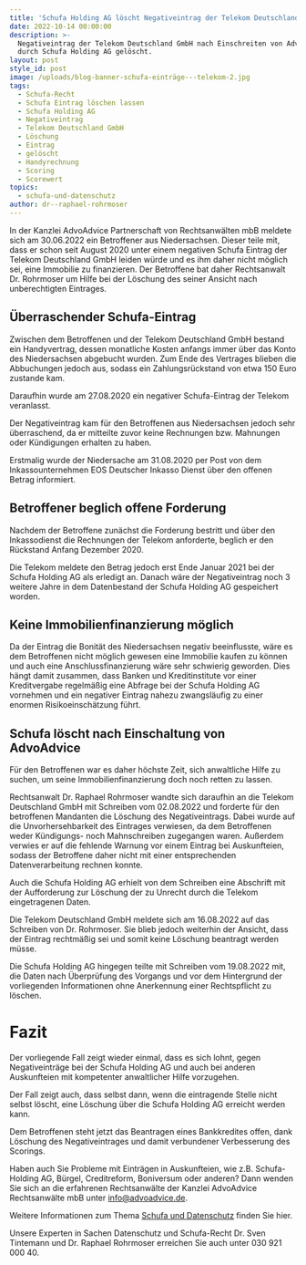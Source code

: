 ```yaml
---
title: 'Schufa Holding AG löscht Negativeintrag der Telekom Deutschland GmbH '
date: 2022-10-14 00:00:00
description: >-
  Negativeintrag der Telekom Deutschland GmbH nach Einschreiten von AdvoAdvice
  durch Schufa Holding AG gelöscht. 
layout: post
style_id: post
image: /uploads/blog-banner-schufa-einträge---telekom-2.jpg
tags:
  - Schufa-Recht
  - Schufa Eintrag löschen lassen
  - Schufa Holding AG
  - Negativeintrag
  - Telekom Deutschland GmbH
  - Löschung
  - Eintrag
  - gelöscht
  - Handyrechnung
  - Scoring
  - Scorewert
topics:
  - schufa-und-datenschutz
author: dr--raphael-rohrmoser
---
```

In der Kanzlei AdvoAdvice Partnerschaft von Rechtsanwälten mbB meldete sich am 30.06.2022 ein Betroffener aus Niedersachsen. Dieser teile mit, dass er schon seit August 2020 unter einem negativen Schufa Eintrag der Telekom Deutschland GmbH leiden würde und es ihm daher nicht möglich sei, eine Immobilie zu finanzieren. Der Betroffene bat daher Rechtsanwalt Dr. Rohrmoser um Hilfe bei der Löschung des seiner Ansicht nach unberechtigten Eintrages.

## Überraschender Schufa-Eintrag

Zwischen dem Betroffenen und der Telekom Deutschland GmbH bestand ein Handyvertrag, dessen monatliche Kosten anfangs immer über das Konto des Niedersachsen abgebucht wurden. Zum Ende des Vertrages blieben die Abbuchungen jedoch aus, sodass ein Zahlungsrückstand von etwa 150 Euro zustande kam.

Daraufhin wurde am 27.08.2020 ein negativer Schufa-Eintrag der Telekom veranlasst.

Der Negativeintrag kam für den Betroffenen aus Niedersachsen jedoch sehr überraschend, da er mitteilte zuvor keine Rechnungen bzw. Mahnungen oder Kündigungen erhalten zu haben.

Erstmalig wurde der Niedersache am 31.08.2020 per Post von dem Inkassounternehmen EOS Deutscher Inkasso Dienst über den offenen Betrag informiert.

## Betroffener beglich offene Forderung

Nachdem der Betroffene zunächst die Forderung bestritt und über den Inkassodienst die Rechnungen der Telekom anforderte, beglich er den Rückstand Anfang Dezember 2020.

Die Telekom meldete den Betrag jedoch erst Ende Januar 2021 bei der Schufa Holding AG als erledigt an. Danach wäre der Negativeintrag noch 3 weitere Jahre in dem Datenbestand der Schufa Holding AG gespeichert worden.

## Keine Immobilienfinanzierung möglich

Da der Eintrag die Bonität des Niedersachsen negativ beeinflusste, wäre es dem Betroffenen nicht möglich gewesen eine Immobilie kaufen zu können und auch eine Anschlussfinanzierung wäre sehr schwierig geworden. Dies hängt damit zusammen, dass Banken und Kreditinstitute vor einer Kreditvergabe regelmäßig eine Abfrage bei der Schufa Holding AG vornehmen und ein negativer Eintrag nahezu zwangsläufig zu einer enormen Risikoeinschätzung führt.

## Schufa löscht nach Einschaltung von AdvoAdvice

Für den Betroffenen war es daher höchste Zeit, sich anwaltliche Hilfe zu suchen, um seine Immobilienfinanzierung doch noch retten zu lassen.&nbsp;

Rechtsanwalt Dr. Raphael Rohrmoser wandte sich daraufhin an die Telekom Deutschland GmbH mit Schreiben vom 02.08.2022 und forderte für den betroffenen Mandanten die Löschung des Negativeintrags. Dabei wurde auf die Unvorhersehbarkeit des Eintrages verwiesen, da dem Betroffenen weder Kündigungs- noch Mahnschreiben zugegangen waren. Außerdem verwies er auf die fehlende Warnung vor einem Eintrag bei Auskunfteien, sodass der Betroffene daher nicht mit einer entsprechenden Datenverarbeitung rechnen konnte.

Auch die Schufa Holding AG erhielt von dem Schreiben eine Abschrift mit der Aufforderung zur Löschung der zu Unrecht durch die Telekom eingetragenen Daten.&nbsp;

Die Telekom Deutschland GmbH meldete sich am 16.08.2022 auf das Schreiben von Dr. Rohrmoser. Sie blieb jedoch weiterhin der Ansicht, dass der Eintrag rechtmäßig sei und somit keine Löschung beantragt werden müsse.

Die Schufa Holding AG hingegen teilte mit Schreiben vom 19.08.2022 mit, die Daten nach Überprüfung des Vorgangs und vor dem Hintergrund der vorliegenden Informationen ohne Anerkennung einer Rechtspflicht zu löschen.

# Fazit

Der vorliegende Fall zeigt wieder einmal, dass es sich lohnt, gegen Negativeinträge bei der Schufa Holding AG und auch bei anderen Auskunfteien mit kompetenter anwaltlicher Hilfe vorzugehen.&nbsp;

Der Fall zeigt auch, dass selbst dann, wenn die eintragende Stelle nicht selbst löscht, eine Löschung über die Schufa Holding AG erreicht werden kann.&nbsp;

Dem Betroffenen steht jetzt das Beantragen eines Bankkredites offen, dank Löschung des Negativeintrages und damit verbundener Verbesserung des Scorings.&nbsp;

Haben auch Sie Probleme mit Einträgen in Auskunfteien, wie z.B. Schufa-Holding AG, Bürgel, Creditreform, Boniversum oder anderen? Dann wenden Sie sich an die erfahrenen Rechtsanwälte der Kanzlei AdvoAdvice Rechtsanwälte mbB unter [info@advoadvice.de](mailto:info@advoadvice.de).

Weitere Informationen zum Thema [Schufa und Datenschutz](/themen/schufa-und-datenschutz/)&nbsp;finden Sie hier.&nbsp;

Unsere Experten in Sachen Datenschutz und Schufa-Recht Dr. Sven Tintemann und Dr. Raphael Rohrmoser erreichen Sie auch unter 030 921 000 40.